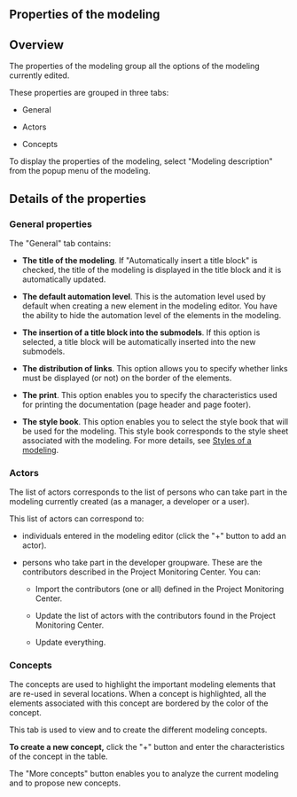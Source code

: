 
## Properties of the modeling
			



<a name="NOTE1"></a>
<a name="NOTE1_1"></a>


## Overview
<a name="overview_ELTTEXTE000116"></a>
The properties of the modeling group all the options of the modeling currently edited.

These properties are grouped in three tabs:

- General

- Actors

- Concepts




To display the properties of the modeling, select "Modeling description" from the popup menu of the modeling.

<a name="NOTE2"></a>
<a name="NOTE2_1"></a>


## Details of the properties
<a name="details_the_properties_ELTTEXTE000140"></a>


### General properties
<a name="general_properties_ELTPARAGRAPHE000026"></a>

The "General" tab contains:

- **The title of the modeling**. If "Automatically insert a title block" is checked, the title of the modeling is displayed in the title block and it is automatically updated.

- **The default automation level**. This is the automation level used by default when creating a new element in the modeling editor.
	You have the ability to hide the automation level of the elements in the modeling.

- **The insertion of a title block into the submodels**. If this option is selected, a title block will be automatically inserted into the new submodels.

- **The distribution of links**. This option allows you to specify whether links must be displayed (or not) on the border of the elements.

- **The print**. This option enables you to specify the characteristics used for printing the documentation (page header and page footer).

- **The style book**. This option enables you to select the style book that will be used for the modeling. This style book corresponds to the style sheet associated with the modeling. For more details, see [Styles of a modeling](../Editeurs/2010105.md).



<a name="NOTE2_2"></a>


### Actors
<a name="actors_ELTPARAGRAPHE000045"></a>

The list of actors corresponds to the list of persons who can take part in the modeling currently created (as a manager, a developer or a user).

This list of actors can correspond to:

- individuals entered in the modeling editor (click the "+" button to add an actor).

- persons who take part in the developer groupware. These are the contributors described in the Project Monitoring Center. You can:

	- Import the contributors (one or all) defined in the Project Monitoring Center.

	- Update the list of actors with the contributors found in the Project Monitoring Center.

	- Update everything.






<a name="NOTE2_3"></a>


### Concepts
<a name="concepts_ELTPARAGRAPHE000061"></a>

The concepts are used to highlight the important modeling elements that are re-used in several locations. When a concept is highlighted, all the elements associated with this concept are bordered by the color of the concept.

This tab is used to view and to create the different modeling concepts.

**To create a new concept,** click the "+" button and enter the characteristics of the concept in the table.

The "More concepts" button enables you to analyze the current modeling and to propose new concepts.


